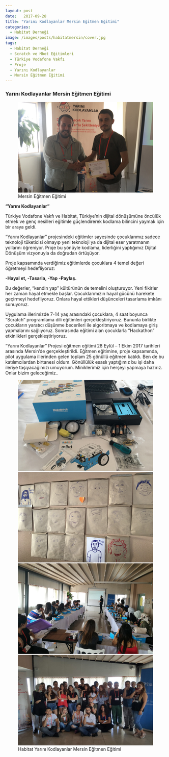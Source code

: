```yaml
---
layout: post
date:   2017-09-28
title: "Yarını Kodlayanlar Mersin Eğitmen Eğitimi"
categories:
  - Habitat Derneği
image: /images/posts/habitatmersin/cover.jpg
tags:
  - Habitat Derneği
  - Scratch ve Mbot Eğitimleri
  - Türkiye Vodafone Vakfı
  - Proje
  - Yarını Kodlayanlar
  - Mersin Eğitmen Eğitimi
---
```


### Yarını Kodlayanlar Mersin Eğitmen Eğitimi

<figure class="figure">
    <a href="/images/posts/habitatmersin/foto5.jpg"><img src="/images/posts/habitatmersin/foto5.jpg"></a>
    <figcaption>Mersin Eğitmen Eğitimi</figcaption>
</figure>

<strong> “Yarını Kodlayanlar” </strong>

Türkiye Vodafone Vakfı ve Habitat, Türkiye’nin dijital dönüşümüne öncülük etmek ve genç nesilleri eğitimle güçlendirerek kodlama bilincini yaymak için bir araya geldi.

“Yarını Kodlayanlar” projesindeki eğitimler sayesinde çocuklarımız sadece teknoloji tüketicisi olmayıp yeni teknoloji ya da dijital eser yaratmanın yollarını öğreniyor. Proje bu yönüyle kodlama, liderliğini yaptığımız Dijital Dönüşüm vizyonuyla da doğrudan örtüşüyor.

Proje kapsamında verdiğimiz eğitimlerde çocuklara 4 temel değeri öğretmeyi hedefliyoruz:

<strong>
-Hayal et,
-Tasarla,
-Yap
-Paylaş.
</strong>

Bu değerler, “kendin yap” kültürünün de temelini oluşturuyor. Yeni fikirler her zaman hayal etmekle başlar. Çocuklarımızın hayal gücünü harekete geçirmeyi hedefliyoruz. Onlara hayal ettikleri düşünceleri tasarlama imkânı sunuyoruz.

Uygulama illerimizde 7-14 yaş arasındaki çocuklara, 4 saat boyunca “Scratch” programlama dili eğitimleri gerçekleştiriyoruz. Bununla birlikte çocukların yaratıcı düşünme becerileri ile algoritmaya ve kodlamaya giriş yapmalarını sağlıyoruz. Sonrasında eğitimi alan çocuklarla “Hackathon” etkinlikleri gerçekleştiriyoruz.

“Yarını Kodlayanlar” Projesi eğitmen eğitimi 28 Eylül – 1 Ekim 2017 tarihleri arasında Mersin’de gerçekleştirildi. Eğitmen eğitimine, proje kapsamında, pilot uygulama illerinden gelen toplam 25 gönüllü eğitmen katıldı. Ben de bu katılımcılardan birtanesi oldum. Gönüllülük esaslı yaptığımız bu işi daha ileriye taşıyacağımızı umuyorum. Miniklerimiz için herşeyi yapmaya hazırız. Onlar bizim geleceğimiz..

<figure class="half">
    <a href="/images/posts/habitatmersin/foto1.jpg"><img src="/images/posts/habitatmersin/foto1.jpg"></a>
    <a href="/images/posts/habitatmersin/foto2.jpg"><img src="/images/posts/habitatmersin/foto2.jpg"></a>
    <a href="/images/posts/habitatmersin/foto3.jpg"><img src="/images/posts/habitatmersin/foto3.jpg"></a>
    <a href="/images/posts/habitatmersin/foto4.jpg"><img src="/images/posts/habitatmersin/foto4.jpg"></a>
    <figcaption>Habitat Yarını Kodlayanlar Mersin Eğitmen Eğitimi</figcaption>
</figure>